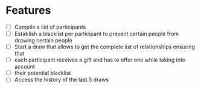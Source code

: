 # Features

- [ ] Compile a list of participants
- [ ] Establish a blacklist per participant to prevent certain people from drawing certain people
- [ ] Start a draw that allows to get the complete list of relationships ensuring that
- [ ] each participant receives a gift and has to offer one while taking into account
- [ ] their potential blacklist
- [ ] Access the history of the last 5 draws
